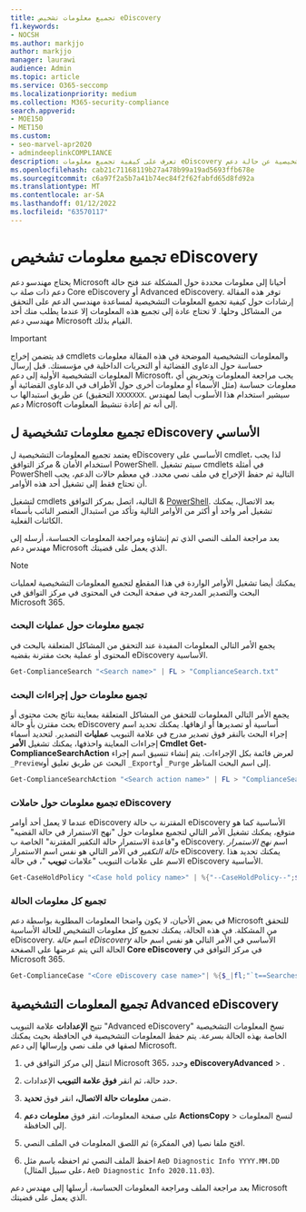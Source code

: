 ```yaml
---
title: تجميع معلومات تشخيص eDiscovery
f1.keywords:
- NOCSH
ms.author: markjjo
author: markjjo
manager: laurawi
audience: Admin
ms.topic: article
ms.service: O365-seccomp
ms.localizationpriority: medium
ms.collection: M365-security-compliance
search.appverid:
- MOE150
- MET150
ms.custom:
- seo-marvel-apr2020
- admindeeplinkCOMPLIANCE
description: تعرف على كيفية تجميع معلومات eDiscovery التشخيصية عن حالة دعم Microsoft.
ms.openlocfilehash: cab21c71168119b27a478b99a19ad5693ffb678e
ms.sourcegitcommit: c6a97f2a5b7a41b74ec84f2f62fabfd65d8fd92a
ms.translationtype: MT
ms.contentlocale: ar-SA
ms.lasthandoff: 01/12/2022
ms.locfileid: "63570117"
---
```

# <a name="collect-ediscovery-diagnostic-information"></a>تجميع معلومات تشخيص eDiscovery

يحتاج مهندسو دعم Microsoft أحيانا إلى معلومات محددة حول المشكلة عند فتح حالة دعم ذات صلة ب Core eDiscovery أو Advanced eDiscovery. توفر هذه المقالة إرشادات حول كيفية تجميع المعلومات التشخيصية لمساعدة مهندسي الدعم على التحقق من المشاكل وحلها. لا تحتاج عادة إلى تجميع هذه المعلومات إلا عندما يطلب منك أحد مهندسي دعم Microsoft القيام بذلك.

> [!IMPORTANT]
> قد يتضمن إخراج cmdlets والمعلومات التشخيصية الموضحة في هذه المقالة معلومات حساسة حول الدعاوى القضائية أو التحريات الداخلية في مؤسستك. قبل إرسال المعلومات التشخيصية الأولية إلى دعم Microsoft، يجب مراجعة المعلومات وتحريض أي معلومات حساسة (مثل الأسماء أو معلومات أخرى حول الأطراف في الدعاوى القضائية أو التحقيق) عن طريق استبدالها ب `XXXXXXX`. سيشير استخدام هذا الأسلوب أيضا لمهندس دعم Microsoft إلى أنه تم إعادة تنشيط المعلومات.

## <a name="collect-diagnostic-information-for-core-ediscovery"></a>تجميع معلومات تشخيصية ل eDiscovery الأساسي

يعتمد تجميع المعلومات التشخيصية ل eDiscovery الأساسي على cmdlet، لذا يجب استخدام الأمان & مركز التوافق PowerShell. سيتم تشغيل cmdlets في أمثلة PowerShell التالية ثم حفظ الإخراج في ملف نصي محدد. في معظم حالات الدعم، يجب أن تحتاج فقط إلى تشغيل أحد هذه الأوامر.

لتشغيل cmdlets التالية، اتصل بمركز التوافق & [PowerShell</span>](/powershell/exchange/connect-to-scc-powershell). بعد الاتصال، يمكنك تشغيل أمر واحد أو أكثر من الأوامر التالية وتأكد من استبدال العنصر النائب بأسماء الكائنات الفعلية.

بعد مراجعة الملف النصي الذي تم إنشاؤه ومراجعة المعلومات الحساسة، أرسله إلى مهندس دعم Microsoft الذي يعمل على قضيتك.

> [!NOTE]
> يمكنك أيضا تشغيل الأوامر الواردة في هذا المقطع لتجميع المعلومات التشخيصية لعمليات البحث والتصدير المدرجة في صفحة البحث في المحتوى في مركز التوافق في Microsoft 365.

### <a name="collect-information-about-searches"></a>تجميع معلومات حول عمليات البحث

يجمع الأمر التالي المعلومات المفيدة عند التحقق من المشاكل المتعلقة بالبحث في المحتوى أو عملية بحث مقترنة بقضيه eDiscovery الأساسية.

```powershell
Get-ComplianceSearch "<Search name>" | FL > "ComplianceSearch.txt"
```

### <a name="collect-information-about-search-actions"></a>تجميع معلومات حول إجراءات البحث

يجمع الأمر التالي المعلومات للتحقق من المشاكل المتعلقة بمعاينة نتائج بحث محتوى أو بحث مقترن بأو حالة eDiscovery أساسية أو تصديرها أو ازهاقها. يمكنك تحديد اسم إجراء البحث بالنقر فوق تصدير مدرج في علامة التبويب **عمليات** التصدير. لتحديد أسماء إجراءات المعاينة واحذفها، يمكنك تشغيل **الأمر Cmdlet Get-ComplianceSearchAction** لعرض قائمة بكل الإجراءات. يتم إنشاء تنسيق اسم إجراء `_Preview`البحث عن طريق تعليق أو `_Export`أو `_Purge` إلى اسم البحث المناظر.

```powershell
Get-ComplianceSearchAction "<Search action name>" | FL > "ComplianceSearchAction.txt"
```

### <a name="collect-information-about-ediscovery-holds"></a>تجميع معلومات حول حاملات eDiscovery

عندما لا يعمل أحد أوامر eDiscovery المقترنة ب حالة eDiscovery الأساسية كما هو متوقع، يمكنك تشغيل الأمر التالي لتجميع معلومات حول "نهج الاستمرار في حالة القضيه" و"قاعدة الاستمرار حالة التكفير المقترنة" الخاصة ب eDiscovery. اسم *نهج الاستمرار حالة التكفير* في الأمر التالي هو نفس اسم الاستمرار eDiscovery. يمكنك تحديد هذا الاسم على علامات التبويب "علامات **تبويب** "، في حالة eDiscovery الأساسية.

```powershell
Get-CaseHoldPolicy "<Case hold policy name>" | %{"--CaseHoldPolicy--";$_|FL;"--CaseHoldRule--";Get-CaseHoldRule -Policy $_.Name | FL} > "eDiscoveryCaseHold.txt"
```

### <a name="collect-all-case-information"></a>تجميع كل معلومات الحالة

في بعض الأحيان، لا يكون واضحا المعلومات المطلوبة بواسطة دعم Microsoft للتحقق من المشكلة. في هذه الحالة، يمكنك تجميع كل معلومات التشخيص للحالة الأساسية eDiscovery. اسم *حالة eDiscovery* الأساسي في الأمر التالي هو نفس اسم حالة الحالة التي يتم عرضها على الصفحة **Core eDiscovery** في مركز التوافق في Microsoft 365.

```powershell
Get-ComplianceCase "<Core eDiscovery case name>"| %{$_|fl;"`t==Searches==";Get-ComplianceSearch -Case $_.Name | FL;"`t==Search Actions==";Get-ComplianceSearchAction -Case $_.Name |FL;"`t==Holds==";Get-CaseHoldPolicy -Case $_.Name | %{$_|FL;"`t`t ==$($_.Name) Rules==";Get-CaseHoldRule -Policy $_.Name | FL}} > "eDiscoveryCase.txt"
```

## <a name="collect-diagnostic-information-for-advanced-ediscovery"></a>تجميع المعلومات التشخيصية Advanced eDiscovery

تتيح **الإعدادات** علامة التبويب "Advanced eDiscovery" نسخ المعلومات التشخيصية الخاصة بهذه الحالة بسرعة. يتم حفظ المعلومات التشخيصية في الحافظة بحيث يمكنك لصقها في ملف نصي وإرسالها إلى دعم Microsoft.

1. انتقل إلى مركز التوافق في Microsoft 365، وحدد **eDiscoveryAdvanced** > .<a href="https://go.microsoft.com/fwlink/p/?linkid=2174006" target="_blank"></a>

2. حدد حالة، ثم انقر **فوق علامة التبويب** الإعدادات.

3. ضمن **معلومات حالة الاتصال،** انقر فوق **تحديد**.

4. على صفحة المعلومات، انقر فوق **معلومات** **دعم ActionsCopy** >  لنسخ المعلومات إلى الحافظة.

5. افتح ملفا نصيا (في المفكرة) ثم اللصق المعلومات في الملف النصي.

6. احفظ الملف النصي ثم احفظه باسم مثل `AeD Diagnostic Info YYYY.MM.DD` (على سبيل المثال، `AeD Diagnostic Info 2020.11.03`).

بعد مراجعة الملف ومراجعة المعلومات الحساسة، أرسلها إلى مهندس دعم Microsoft الذي يعمل على قضيتك.

